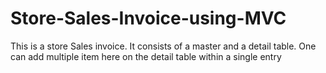 # Store-Sales-Invoice-using-MVC
This is a store Sales invoice. It consists of a master and a detail table. One can add multiple item here on the detail table within a single entry
